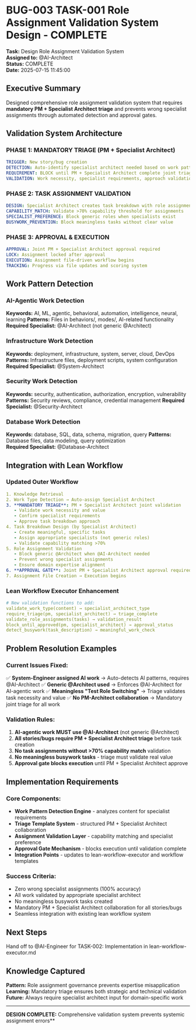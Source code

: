 # BUG-003 TASK-001 Role Assignment Validation System Design - COMPLETE

**Task:** Design Role Assignment Validation System  
**Assigned to:** @AI-Architect  
**Status:** COMPLETE  
**Date:** 2025-07-15 11:45:00

## Executive Summary

Designed comprehensive role assignment validation system that requires **mandatory PM + Specialist Architect triage** and prevents wrong specialist assignments through automated detection and approval gates.

## Validation System Architecture

### PHASE 1: MANDATORY TRIAGE (PM + Specialist Architect)
```yaml
TRIGGER: New story/bug creation
DETECTION: Auto-identify specialist architect needed based on work patterns
REQUIREMENT: BLOCK until PM + Specialist Architect complete joint triage
VALIDATION: Work necessity, specialist requirements, approach validation
```

### PHASE 2: TASK ASSIGNMENT VALIDATION
```yaml
DESIGN: Specialist Architect creates task breakdown with role assignments
CAPABILITY_MATCH: Validate >70% capability threshold for assignments
SPECIALIST_PREFERENCE: Block generic roles when specialists exist
BUSYWORK_PREVENTION: Block meaningless tasks without clear value
```

### PHASE 3: APPROVAL & EXECUTION
```yaml
APPROVAL: Joint PM + Specialist Architect approval required
LOCK: Assignment locked after approval
EXECUTION: Assignment file-driven workflow begins
TRACKING: Progress via file updates and scoring system
```

## Work Pattern Detection

### AI-Agentic Work Detection
**Keywords:** AI, ML, agentic, behavioral, automation, intelligence, neural, learning
**Patterns:** Files in behaviors/, modes/, AI-related functionality
**Required Specialist:** @AI-Architect (not generic @Architect)

### Infrastructure Work Detection  
**Keywords:** deployment, infrastructure, system, server, cloud, DevOps
**Patterns:** Infrastructure files, deployment scripts, system configuration
**Required Specialist:** @System-Architect

### Security Work Detection
**Keywords:** security, authentication, authorization, encryption, vulnerability
**Patterns:** Security reviews, compliance, credential management
**Required Specialist:** @Security-Architect

### Database Work Detection
**Keywords:** database, SQL, data, schema, migration, query
**Patterns:** Database files, data modeling, query optimization  
**Required Specialist:** @Database-Architect

## Integration with Lean Workflow

### Updated Outer Workflow
```yaml
1. Knowledge Retrieval
2. Work Type Detection → Auto-assign Specialist Architect
3. **MANDATORY TRIAGE**: PM + Specialist Architect joint validation
   - Validate work necessity and value
   - Confirm specialist requirements
   - Approve task breakdown approach
4. Task Breakdown Design (by Specialist Architect)
   - Create meaningful, specific tasks
   - Assign appropriate specialists (not generic roles)
   - Validate capability matching >70%
5. Role Assignment Validation
   - Block generic @Architect when @AI-Architect needed
   - Prevent wrong specialist assignments
   - Ensure domain expertise alignment
6. **APPROVAL GATE**: Joint PM + Specialist Architect approval required
7. Assignment File Creation → Execution begins
```

### Lean Workflow Executor Enhancement
```yaml
# New validation functions to add:
validate_work_type(content) → specialist_architect_type
require_triage(pm, specialist_architect) → triage_complete
validate_role_assignments(tasks) → validation_result
block_until_approved(pm, specialist_architect) → approval_status
detect_busywork(task_description) → meaningful_work_check
```

## Problem Resolution Examples

### Current Issues Fixed:
✅ **System-Engineer assigned AI work** → Auto-detects AI patterns, requires @AI-Architect
✅ **Generic @Architect used** → Enforces @AI-Architect for AI-agentic work
✅ **Meaningless "Test Role Switching"** → Triage validates task necessity and value
✅ **No PM-Architect collaboration** → Mandatory joint triage for all work

### Validation Rules:
1. **AI-agentic work MUST use @AI-Architect** (not generic @Architect)
2. **All stories/bugs require PM + Specialist Architect triage** before task creation
3. **No task assignments without >70% capability match** validation
4. **No meaningless busywork tasks** - triage must validate real value
5. **Approval gate blocks execution** until PM + Specialist Architect approve

## Implementation Requirements

### Core Components:
- **Work Pattern Detection Engine** - analyzes content for specialist requirements
- **Triage Template System** - structured PM + Specialist Architect collaboration
- **Assignment Validation Layer** - capability matching and specialist preference
- **Approval Gate Mechanism** - blocks execution until validation complete
- **Integration Points** - updates to lean-workflow-executor and workflow templates

### Success Criteria:
- Zero wrong specialist assignments (100% accuracy)
- All work validated by appropriate specialist architect
- No meaningless busywork tasks created
- Mandatory PM + Specialist Architect collaboration for all stories/bugs
- Seamless integration with existing lean workflow system

## Next Steps

Hand off to @AI-Engineer for TASK-002: Implementation in lean-workflow-executor.md

## Knowledge Captured

**Pattern:** Role assignment governance prevents expertise misapplication
**Learning:** Mandatory triage ensures both strategic and technical validation  
**Future:** Always require specialist architect input for domain-specific work

---
**DESIGN COMPLETE:** Comprehensive validation system prevents systemic assignment errors**